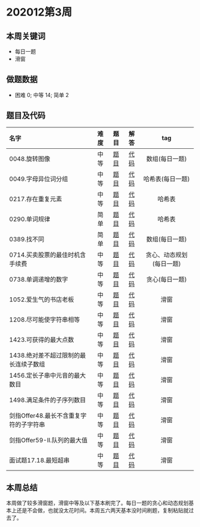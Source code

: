 <!--
 * @Description: 
 * @Autor: Au3C2
 * @Date: 2020-12-27 14:36:54
 * @LastEditors: Au3C2
 * @LastEditTime: 2021-03-31 16:09:40
-->
# 202012第3周
## 本周关键词

* 每日一题
* 滑窗

## 做题数据

* 困难 0; 中等 14; 简单 2

## 题目及代码

|名字|难度|题目|解答|tag|
 |:-|:-:|:-:|:-:|:-:|
|0048.旋转图像|中等|[题目](https://leetcode-cn.com/problems/rotate-image/)|[代码](../Code/202012第3周/0048.旋转图像.md)|数组(每日一题)
|0049.字母异位词分组|中等|[题目](https://leetcode-cn.com/problems/group-anagrams/)|[代码](../Code/202012第3周/0049.字母异位词分组.md)|哈希表(每日一题)
|0217.存在重复元素|中等|[题目]()|[代码](../Code/202012第3周/0217.存在重复元素.md)|哈希表
|0290.单词规律|简单|[题目](https://leetcode-cn.com/problems/word-pattern/)|[代码](../Code/202012第3周/0290.单词规律.md)|哈希表
|0389.找不同|简单|[题目](https://leetcode-cn.com/problems/find-the-difference/)|[代码](../Code/202012第3周/0389.找不同.md)|数组(每日一题)
|0714.买卖股票的最佳时机含手续费|中等|[题目](https://leetcode-cn.com/problems/best-time-to-buy-and-sell-stock-with-transaction-fee/)|[代码](../Code/202012第3周/0714.买卖股票的最佳时机含手续费.md)|贪心、动态规划(每日一题)
|0738.单调递增的数字|中等|[题目](https://leetcode-cn.com/problems/monotone-increasing-digits/)|[代码](../Code/202012第3周/0738.单调递增的数字.md)|贪心(每日一题)
|1052.爱生气的书店老板|中等|[题目](ttps://leetcode-cn.com/problems/grumpy-bookstore-owner/)|[代码](../Code/202012第3周/1052.爱生气的书店老板.md)|滑窗
|1208.尽可能使字符串相等|中等|[题目](https://leetcode-cn.com/problems/get-equal-substrings-within-budget/)|[代码](../Code/202012第3周/1208.尽可能使字符串相等.md)|滑窗
|1423.可获得的最大点数|中等|[题目](https://leetcode-cn.com/problems/maximum-points-you-can-obtain-from-cards/solution/)|[代码](../Code/202012第3周/1423.可获得的最大点数.md)|滑窗
|1438.绝对差不超过限制的最长连续子数组|中等|[题目](https://leetcode-cn.com/problems/longest-continuous-subarray-with-absolute-diff-less-than-or-equal-to-limit/)|[代码](../Code/202012第3周/1438.绝对差不超过限制的最长连续子数组.md)|滑窗
|1456.定长子串中元音的最大数目|中等|[题目](https://leetcode-cn.com/problems/maximum-number-of-vowels-in-a-substring-of-given-length/)|[代码](../Code/202012第3周/1456.定长子串中元音的最大数目.md)|滑窗
|1498.满足条件的子序列数目|中等|[题目](https://leetcode-cn.com/problems/number-of-subsequences-that-satisfy-the-given-sum-condition/solution/man-zu-tiao-jian-de-zi-xu-lie-shu-mu-by-leetcode-s/)|[代码](../Code/202012第3周/1498.满足条件的子序列数目.md)|滑窗
|剑指Offer48.最长不含重复字符的子字符串|中等|[题目](https://leetcode-cn.com/problems/zui-chang-bu-han-zhong-fu-zi-fu-de-zi-zi-fu-chuan-lcof/)|[代码](../Code/202012第3周/剑指Offer48.最长不含重复字符的子字符串.md)|滑窗
|剑指Offer59-II.队列的最大值|中等|[题目](https://leetcode-cn.com/problems/dui-lie-de-zui-da-zhi-lcof/)|[代码](../Code/202012第3周/剑指Offer59-II.队列的最大值.md)|滑窗
|面试题17.18.最短超串|中等|[题目](https://leetcode-cn.com/problems/shortest-supersequence-lcci/)|[代码](../Code/202012第3周/面试题17.18.最短超串.md)|滑窗

## 本周总结
本周做了较多滑窗题，滑窗中等及以下基本刷完了。每日一题的贪心和动态规划基本上还是不会做，也就没太花时间。本周五六两天基本没时间刷题，复制粘贴就过去了。
